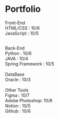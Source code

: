 # Portfolio
Front-End
<br>
HTML/CSS : 10/6
<br>
JavaScript : 10/5

<br>
Back-End
<br>
Python : 10/6
<br>
JAVA : 10/4
<br>
Spring Framework : 10/5

<br>
<br>
DataBase
<br>
Oracle : 10/3

<br>
<br>
Other Tools
<br>
Figma : 10/7
<br>
Adobe Photoshop: 10/8
<br>
Notion : 10/5
<br>
Github : 10/6
